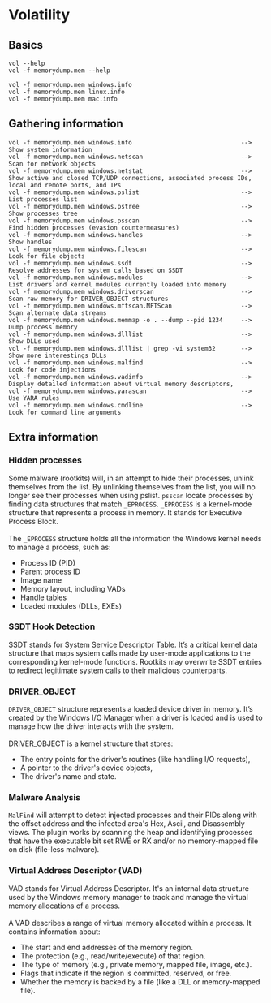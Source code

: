 # Volatility
## Basics
```
vol --help
vol -f memorydump.mem --help
```

```
vol -f memorydump.mem windows.info
vol -f memorydump.mem linux.info
vol -f memorydump.mem mac.info
```

## Gathering information
```
vol -f memorydump.mem windows.info                              --> Show system information
vol -f memorydump.mem windows.netscan                           --> Scan for network objects
vol -f memorydump.mem windows.netstat                           --> Show active and closed TCP/UDP connections, associated process IDs, local and remote ports, and IPs
vol -f memorydump.mem windows.pslist                            --> List processes list
vol -f memorydump.mem windows.pstree                            --> Show processes tree
vol -f memorydump.mem windows.psscan                            --> Find hidden processes (evasion countermeasures)
vol -f memorydump.mem windows.handles                           --> Show handles
vol -f memorydump.mem windows.filescan                          --> Look for file objects
vol -f memorydump.mem windows.ssdt                              --> Resolve addresses for system calls based on SSDT
vol -f memorydump.mem windows.modules                           --> List drivers and kernel modules currently loaded into memory
vol -f memorydump.mem windows.driverscan                        --> Scan raw memory for DRIVER_OBJECT structures 
vol -f memorydump.mem windows.mftscan.MFTScan                   --> Scan alternate data streams
vol -f memorydump.mem windows.memmap -o . --dump --pid 1234     --> Dump process memory
vol -f memorydump.mem windows.dlllist                           --> Show DLLs used
vol -f memorydump.mem windows.dlllist | grep -vi system32       --> Show more interestings DLLs
vol -f memorydump.mem windows.malfind                           --> Look for code injections
vol -f memorydump.mem windows.vadinfo                           --> Display detailed information about virtual memory descriptors,
vol -f memorydump.mem windows.yarascan                          --> Use YARA rules
vol -f memorydump.mem windows.cmdline                           --> Look for command line arguments
```

## Extra information

### Hidden processes
Some malware (rootkits) will, in an attempt to hide their processes, unlink themselves from the list. By unlinking themselves from the list, you will no longer see their processes when using pslist. `psscan` locate processes by finding data structures that match `_EPROCESS`. `_EPROCESS` is a kernel-mode structure that represents a process in memory. It stands for Executive Process Block. \
\
The `_EPROCESS` structure holds all the information the Windows kernel needs to manage a process, such as:
- Process ID (PID)
- Parent process ID
- Image name
- Memory layout, including VADs
- Handle tables
- Loaded modules (DLLs, EXEs)

### SSDT Hook Detection
SSDT stands for System Service Descriptor Table. It’s a critical kernel data structure that maps system calls made by user-mode applications to the corresponding kernel-mode functions. Rootkits may overwrite SSDT entries to redirect legitimate system calls to their malicious counterparts.

### DRIVER_OBJECT
`DRIVER_OBJECT` structure represents a loaded device driver in memory. It’s created by the Windows I/O Manager when a driver is loaded and is used to manage how the driver interacts with the system.\
\
DRIVER_OBJECT is a kernel structure that stores:
- The entry points for the driver's routines (like handling I/O requests),
- A pointer to the driver's device objects,
- The driver's name and state.

### Malware Analysis
`MalFind` will attempt to detect injected processes and their PIDs along with the offset address and the infected area's Hex, Ascii, and Disassembly views. The plugin works by scanning the heap and identifying processes that have the executable bit set RWE or RX and/or no memory-mapped file on disk (file-less malware).

### Virtual Address Descriptor (VAD)
VAD stands for Virtual Address Descriptor. It's an internal data structure used by the Windows memory manager to track and manage the virtual memory allocations of a process.\
\
A VAD describes a range of virtual memory allocated within a process. It contains information about:
- The start and end addresses of the memory region.
- The protection (e.g., read/write/execute) of that region.
- The type of memory (e.g., private memory, mapped file, image, etc.).
- Flags that indicate if the region is committed, reserved, or free.
- Whether the memory is backed by a file (like a DLL or memory-mapped file).



